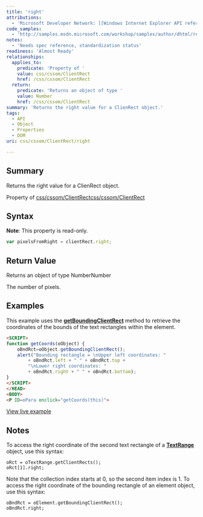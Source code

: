 ```yaml
---
title: 'right'
attributions:
  - 'Microsoft Developer Network: [[Windows Internet Explorer API reference](http://msdn.microsoft.com/en-us/library/ie/hh828809%28v=vs.85%29.aspx) Article]'
code_samples:
  - 'http://samples.msdn.microsoft.com/workshop/samples/author/dhtml/refs/rectangles.htm'
notes:
  - 'Needs spec reference, standardization status'
readiness: 'Almost Ready'
relationships:
  applies_to:
    predicate: 'Property of '
    value: css/cssom/ClientRect
    href: /css/cssom/ClientRect
  return:
    predicate: 'Returns an object of type '
    value: Number
    href: /css/cssom/ClientRect
summary: 'Returns the right value for a ClienRect object.'
tags:
  - API
  - Object
  - Properties
  - DOM
uri: css/cssom/ClientRect/right

---
```

## Summary

Returns the right value for a ClienRect object.

Property of [css/cssom/ClientRect](/css/cssom/ClientRect)[css/cssom/ClientRect](/css/cssom/ClientRect)

## Syntax

**Note**: This property is read-only.

``` js
var pixelsFromRight = clientRect.right;
```

## Return Value

Returns an object of type NumberNumber

The number of pixels.

## Examples

This example uses the [**getBoundingClientRect**](/dom/HTMLElement/getBoundingClientRect) method to retrieve the coordinates of the bounds of the text rectangles within the element.

``` html
<SCRIPT>
function getCoords(oObject) {
    oBndRct=oObject.getBoundingClientRect();
    alert("Bounding rectangle = \nUpper left coordinates: "
        + oBndRct.left + " " + oBndRct.top +
        "\nLower right coordinates: "
        + oBndRct.right + " " + oBndRct.bottom);
}
</SCRIPT>
</HEAD>
<BODY>
<P ID=oPara onclick="getCoords(this)">
```

[View live example](http://samples.msdn.microsoft.com/workshop/samples/author/dhtml/refs/rectangles.htm)

## Notes

To access the right coordinate of the second text rectangle of a [**TextRange**](/dom/TextRange) object, use this syntax:

    oRct = oTextRange.getClientRects();
    oRct[1].right;

Note that the collection index starts at 0, so the second item index is 1. To access the right coordinate of the bounding rectangle of an element object, use this syntax:

    oBndRct = oElement.getBoundingClientRect();
    oBndRct.right;
